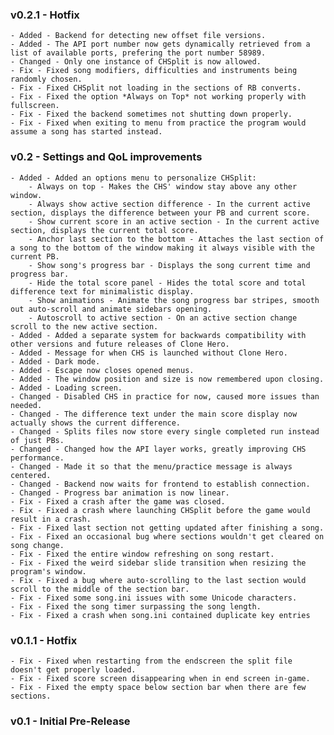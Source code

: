 ### v0.2.1 - Hotfix
    - Added - Backend for detecting new offset file versions.
    - Added - The API port number now gets dynamically retrieved from a list of available ports, prefering the port number 58989.
    - Changed - Only one instance of CHSplit is now allowed.
    - Fix - Fixed song modifiers, difficulties and instruments being randomly chosen.
    - Fix - Fixed CHSplit not loading in the sections of RB converts.
    - Fix - Fixed the option *Always on Top* not working properly with fullscreen.
    - Fix - Fixed the backend sometimes not shutting down properly.
    - Fix - Fixed when exiting to menu from practice the program would assume a song has started instead.

### v0.2 - Settings and QoL improvements
	- Added - Added an options menu to personalize CHSplit:
		- Always on top - Makes the CHS' window stay above any other window.
		- Always show active section difference - In the current active section, displays the difference between your PB and current score.
		- Show current score in an active section - In the current active section, displays the current total score.
		- Anchor last section to the bottom - Attaches the last section of a song to the bottom of the window making it always visible with the current PB.
		- Show song's progress bar - Displays the song current time and progress bar.
		- Hide the total score panel - Hides the total score and total difference text for minimalistic display.
		- Show animations - Animate the song progress bar stripes, smooth out auto-scroll and animate sidebars opening.
		- Autoscroll to active section - On an active section change scroll to the new active section.
	- Added - Added a separate system for backwards compatibility with other versions and future releases of Clone Hero.
	- Added - Message for when CHS is launched without Clone Hero.
	- Added - Dark mode.
	- Added - Escape now closes opened menus.
	- Added - The window position and size is now remembered upon closing.
	- Added - Loading screen.
	- Changed - Disabled CHS in practice for now, caused more issues than needed.
	- Changed - The difference text under the main score display now actually shows the current difference.
	- Changed - Splits files now store every single completed run instead of just PBs.
	- Changed - Changed how the API layer works, greatly improving CHS performance.
	- Changed - Made it so that the menu/practice message is always centered.
	- Changed - Backend now waits for frontend to establish connection.
	- Changed - Progress bar animation is now linear.
	- Fix - Fixed a crash after the game was closed.
	- Fix - Fixed a crash where launching CHSplit before the game would result in a crash.
	- Fix - Fixed last section not getting updated after finishing a song.
	- Fix - Fixed an occasional bug where sections wouldn't get cleared on song change.
	- Fix - Fixed the entire window refreshing on song restart.
	- Fix - Fixed the weird sidebar slide transition when resizing the program's window.
	- Fix - Fixed a bug where auto-scrolling to the last section would scroll to the middle of the section bar.
	- Fix - Fixed some song.ini issues with some Unicode characters.
	- Fix - Fixed the song timer surpassing the song length.
	- Fix - Fixed a crash when song.ini contained duplicate key entries

### v0.1.1 - Hotfix
	- Fix - Fixed when restarting from the endscreen the split file doesn't get properly loaded.
	- Fix - Fixed score screen disappearing when in end screen in-game.
	- Fix - Fixed the empty space below section bar when there are few sections.
	
### v0.1 - Initial Pre-Release